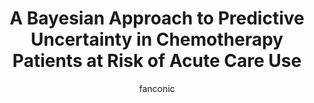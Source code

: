 ---
title: A Bayesian Approach to Predictive Uncertainty in Chemotherapy Patients at Risk of Acute Care Use  
author: fanconic
paperauthors: Claudio Fanconi, Anne de Hond, Dylan Peterson, Angelo Capodici, Tina Hernandez-Boussard
categories: [ Uncertainty Estimation, Clinical Informatics, Bayesian Machine Learning ]
image: assets/images/uncertainty.jpg  
venue:  eBioMedicine, Volume 92, 2023, 104632, ISSN 2352-3964,
link: https://www.sciencedirect.com/science/article/pii/S2352396423001974
pdf: https://pdf.sciencedirectassets.com/311451/1-s2.0-S2352396423X0005X/1-s2.0-S2352396423001974/main.pdf?X-Amz-Security-Token=IQoJb3JpZ2luX2VjEIz%2F%2F%2F%2F%2F%2F%2F%2F%2F%2FwEaCXVzLWVhc3QtMSJHMEUCIQDd2NlC7D9wV%2FCY7xh350gV6%2BdqO%2FJOuofPb3629YSkrAIgY7zeCpucwX3MjR1myCrg5Z7ZonC1gGTmDdKK5escJTUquwUIxf%2F%2F%2F%2F%2F%2F%2F%2F%2F%2FARAFGgwwNTkwMDM1NDY4NjUiDNIduqjmaK9bm9tHJCqPBd3SvauDsSTikJzljdFkBfaPA%2Bt3GVOIZznkbB5koEmiOp4mh3JmvNOvHGArsNP9Trd%2BXX4s4Vtt0ykTihF3eMbdZiXLPXFxRQEA1uzUZurfnaQDvSzZM3GFxPQQoqgOJjz1ry4I9jBJaaQJTECQmaWuyyhmlvcVnENNIMFaaALVp0ypXlOVAgVvXsywIO1Q%2Fl6TZk14Z6hf0UBA5uUcZ1DLjSqP3gf4%2FR1PCzwtPEluTo1EqRGmfP0JIR0FUXcwFVtJCIXjmY9BTx1SJfp21ViUDfoNhKlakK%2FeRTQYTWj99zw73IfhKuYGR35pBoZWUUi1QLPxcZHtLu9D2Sq0bX7Qi3I8wB58XQrbfgLYmkIDRZoPL9A%2F7yq%2Fs%2BOv4J5ORZBHD2yS923VhLMHm3lVTXDAnEqyDOOcB5XHXfbZzFM8x0gutHMqPrFPxeWri0oimgmIZbda2PkYYHDNT23zCVuUBxiEJaXlJv2PdC7lTLSwd6yD1Re2QDKBob9MVa%2Fzk0yTIMvxOjEAECZqYP8zZl08KK655a4OTi%2BvYJBatIL1uuJhzKfYwHgW%2F672bVCEQLr4yVSNEOKPPBOYeu5og6CACeCYwtKcYZDl2Q%2FYNQeGN1Awa%2FwxlwJxhBQ%2FVPAois5VlSL5ZCt%2FyCvuP%2BgSsbEA9Cv8NO5pqiIwGZBXYq1aWywgjfw5M6YHzEDjTEapQQPMUfHqWp6CDbPt5H%2FR0sVyd07S8Z%2BjYVeH01tiQQGmVUCVbhshHhFbjmzAQ1MS%2FQ60Cmbgs%2FvedJUz2sPq6fifuptu8O%2FRgp8QcyDD50ZwxCEva4Lwwe%2FgcN7RIYxhWgRS6nogYVtnUpHDc05I4SefXtgjB5rygfBN2EPTgXMwp%2BfjowY6sQELi6AWTuOzArpNn3JP63A%2Bkt06F2n7cJTtPM9WZhsdd1EhZEFG5dl3yCsqHM6aOBzqtz5hSqM4Ahs5UIUsCNaCkBIFGEFoRY4n6XR2fPUiTHLgZNs7MmWIeW7eRePg%2F6Lc40RvNw2qevaaOpdZ6sHZAeukj9Pow%2F%2FF77WF0wE0ES277my8GMlHa5WLchqi0SaR2K3yNYaLZXZPpihmrKhVMommDWKyGR86eZqW57cifrw%3D&X-Amz-Algorithm=AWS4-HMAC-SHA256&X-Amz-Date=20230601T210107Z&X-Amz-SignedHeaders=host&X-Amz-Expires=300&X-Amz-Credential=ASIAQ3PHCVTYWWQQILWU%2F20230601%2Fus-east-1%2Fs3%2Faws4_request&X-Amz-Signature=e406150b1928019a008e01097fff42b29803d2f589cd156285988b92f0f5d437&hash=e6e448329be8e53febbeb390aa9bf8ee8f8a31b16ef9aa062e3563113ae0e5e4&host=68042c943591013ac2b2430a89b270f6af2c76d8dfd086a07176afe7c76c2c61&pii=S2352396423001974&tid=spdf-5d2c8d06-d3fe-42cb-9397-f06ea096761a&sid=68a9986031e018412b6aece24f1a188c2a0agxrqb&type=client&tsoh=d3d3LnNjaWVuY2VkaXJlY3QuY29t&ua=190e55065700595d045054&rr=7d0a63d63bec0f5a&cc=ch
github: https://github.com/su-boussard-lab/acu-uncertainty-estimation
---